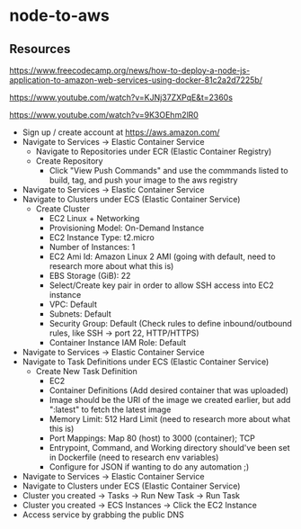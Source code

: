 # node-to-aws

## Resources
https://www.freecodecamp.org/news/how-to-deploy-a-node-js-application-to-amazon-web-services-using-docker-81c2a2d7225b/

https://www.youtube.com/watch?v=KJNj37ZXPqE&t=2360s

https://www.youtube.com/watch?v=9K3OEhm2lR0


* Sign up / create account at https://aws.amazon.com/
* Navigate to Services -> Elastic Container Service
  * Navigate to Repositories under ECR (Elastic Container Registry)
  * Create Repository
    * Click "View Push Commands" and use the commmands listed to build, tag, and push your image to the aws registry
* Navigate to Services -> Elastic Container Service
 * Navigate to Clusters under ECS (Elastic Container Service)
   * Create Cluster
     * EC2 Linux + Networking
     * Provisioning Model: On-Demand Instance
     * EC2 Instance Type: t2.micro
     * Number of Instances: 1
     * EC2 Ami Id: Amazon Linux 2 AMI (going with default, need to research more about what this is)
     * EBS Storage (GiB): 22
     * Select/Create key pair in order to allow SSH access into EC2 instance
     * VPC: Default
     * Subnets: Default
     * Security Group: Default (Check rules to define inbound/outbound rules, like SSH -> port 22, HTTP/HTTPS)
     * Container Instance IAM Role: Default
* Navigate to Services -> Elastic Container Service
 * Navigate to Task Definitions under ECS (Elastic Container Service)
   * Create New Task Definition
     * EC2
     * Container Definitions (Add desired container that was uploaded)
      * Image should be the URI of the image we created earlier, but add ":latest" to fetch the latest image
      * Memory Limit: 512 Hard Limit (need to research more about what this is)
      * Port Mappings: Map 80 (host) to 3000 (container); TCP
      * Entrypoint, Command, and Working directory should've been set in Dockerfile (need to research env variables)
      * Configure for JSON if wanting to do any automation ;)
* Navigate to Services -> Elastic Container Service
 * Navigate to Clusters under ECS (Elastic Container Service)
  * Cluster you created -> Tasks -> Run New Task -> Run Task
  * Cluster you created -> ECS Instances -> Click the EC2 Instance
  * Access service by grabbing the public DNS
     
     
  
  

